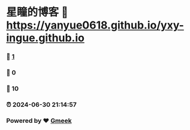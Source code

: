# 星瞳的博客 :link: https://yanyue0618.github.io/yxy-ingue.github.io 
### :page_facing_up: [1](https://yanyue0618.github.io/yxy-ingue.github.io/tag.html) 
### :speech_balloon: 0 
### :hibiscus: 10 
### :alarm_clock: 2024-06-30 21:14:57 
### Powered by :heart: [Gmeek](https://github.com/Meekdai/Gmeek)
